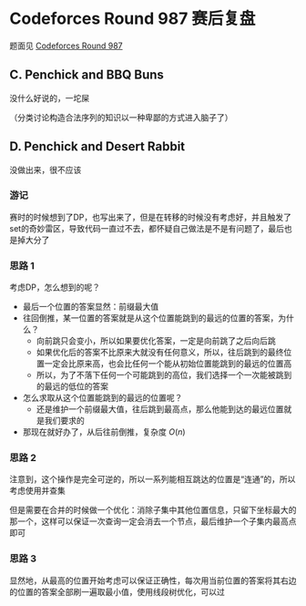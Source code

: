 # Codeforces Round 987 赛后复盘

题面见 [Codeforces Round 987](https://codeforces.com/contest/2031)

## C. Penchick and BBQ Buns

没什么好说的，一坨屎

（分类讨论构造合法序列的知识以一种卑鄙的方式进入脑子了）

## D. Penchick and Desert Rabbit

没做出来，很不应该

### 游记

赛时的时候想到了DP，也写出来了，但是在转移的时候没有考虑好，并且触发了set的奇妙雷区，导致代码一直过不去，都怀疑自己做法是不是有问题了，最后也是掉大分了

### 思路 1

考虑DP，怎么想到的呢？

- 最后一个位置的答案显然：前缀最大值
- 往回倒推，某一位置的答案就是从这个位置能跳到的最远的位置的答案，为什么？
  - 向前跳只会变小，所以如果要优化答案，一定是向前跳了之后向后跳
  - 如果优化后的答案不比原来大就没有任何意义，所以，往后跳到的最终位置一定会比原来高，也会比任何一个能从初始位置能跳到的最远的位置高
  - 所以，为了不落下任何一个可能跳到的高位，我们选择一个一次能被跳到的最远的低位的答案
- 怎么求取从这个位置能跳到的最远的位置呢？
  - 还是维护一个前缀最大值，往后跳到最高点，那么他能到达的最远位置就是我们要求的
- 那现在就好办了，从后往前倒推，复杂度 $O(n)$

### 思路 2

注意到，这个操作是完全可逆的，所以一系列能相互跳达的位置是“连通”的，所以考虑使用并查集

但是需要在合并的时候做一个优化：消除子集中其他位置信息，只留下坐标最大的那一个，这样可以保证一次查询一定会消去一个节点，最后维护一个子集内最高点即可

### 思路 3

显然地，从最高的位置开始考虑可以保证正确性，每次用当前位置的答案将其右边的位置的答案全部刷一遍取最小值，使用线段树优化，可以过
